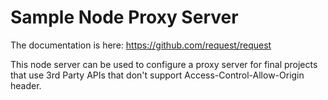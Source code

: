 # Sample Node Proxy Server


The documentation is here: https://github.com/request/request

This node server can be used to configure a proxy server for
final projects that use 3rd Party APIs that don't support
Access-Control-Allow-Origin header.
